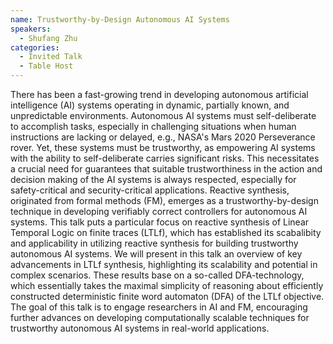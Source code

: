 ```yaml
---
name: Trustworthy-by-Design Autonomous AI Systems
speakers:
  - Shufang Zhu
categories:
  - Invited Talk
  - Table Host
---
```

There has been a fast-growing trend in developing autonomous artificial intelligence (AI) systems operating in dynamic, partially known, and unpredictable environments. Autonomous AI systems must self-deliberate to accomplish tasks, especially in challenging situations when human instructions are lacking or delayed, e.g., NASA's Mars 2020 Perseverance rover. Yet, these systems must be trustworthy, as empowering AI systems with the ability to self-deliberate carries significant risks. This necessitates a crucial need for guarantees that suitable trustworthiness in the action and decision making of the AI systems is always respected, especially for safety-critical and security-critical applications. Reactive synthesis, originated from formal methods (FM), emerges as a trustworthy-by-design technique in developing verifiably correct controllers for autonomous AI systems. This talk puts a particular focus on reactive synthesis of Linear Temporal Logic on finite traces (LTLf), which has established its scabalibity and applicability in utilizing reactive synthesis for building trustworthy autonomous AI systems. We will present in this talk an overview of key advancements in LTLf synthesis, highlighting its scalability and potential in complex scenarios. These results base on a so-called DFA-technology, which essentially takes the maximal simplicity of reasoning about efficiently constructed deterministic finite word automaton (DFA) of the LTLf objective. The goal of this talk is to engage researchers in AI and FM, encouraging further advances on developing computationally scalable techniques for trustworthy autonomous AI systems in real-world applications.
